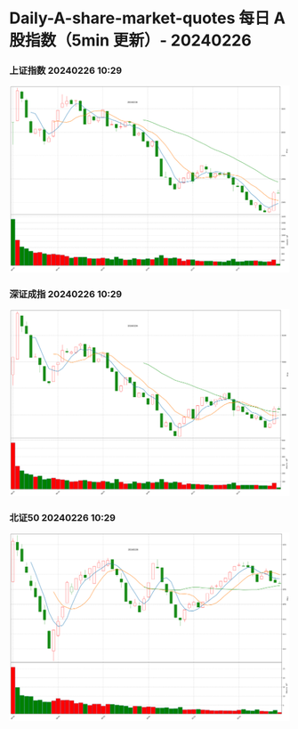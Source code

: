 
# Daily-A-share-market-quotes 每日 A 股指数（5min 更新）- 20240226

### 上证指数 20240226 10:29
![](./fig/2024/2/20240226-sh000001.png)

### 深证成指 20240226 10:29
![](./fig/2024/2/20240226-sz399001.png)

### 北证50 20240226 10:29
![](./fig/2024/2/20240226-bj899050.png)
